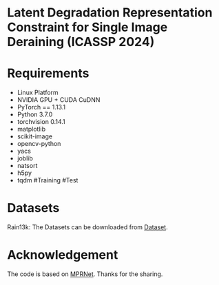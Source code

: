 # Latent Degradation Representation Constraint for Single Image Deraining (ICASSP 2024)
# Requirements
* Linux Platform
* NVIDIA GPU + CUDA CuDNN
* PyTorch == 1.13.1
* Python 3.7.0
* torchvision 0.14.1
* matplotlib
* scikit-image
* opencv-python
* yacs
* joblib
* natsort
* h5py
* tqdm
#Training
#Test

# Datasets
Rain13k: The Datasets can be downloaded from [Dataset](https://github.com/kuijiang94/MSPFN?tab=readme-ov-file).

# Acknowledgement
The code is based on [MPRNet](https://github.com/swz30/MPRNet). Thanks for the sharing.
